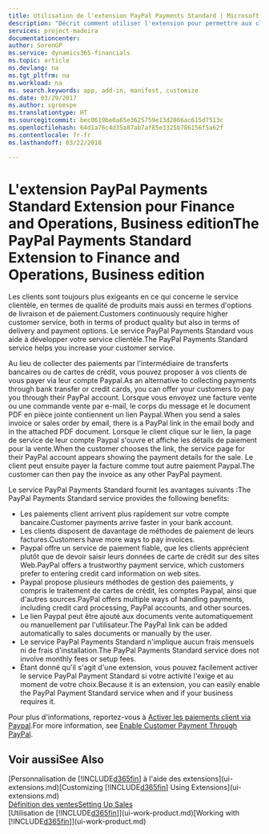 ```yaml
---
title: Utilisation de l'extension PayPal Payments Standard | Microsoft Docs
description: "Décrit comment utiliser l'extension pour permettre aux clients d'effectuer des paiements avec Paypal."
services: project-madeira
documentationcenter: 
author: SorenGP
ms.service: dynamics365-financials
ms.topic: article
ms.devlang: na
ms.tgt_pltfrm: na
ms.workload: na
ms. search.keywords: app, add-in, manifest, customize
ms.date: 03/29/2017
ms.author: sgroespe
ms.translationtype: HT
ms.sourcegitcommit: bec0619be0a65e3625759e13d2866ac615d7513c
ms.openlocfilehash: 64d1a76c4d35a87ab7af85e3325b786156f5a62f
ms.contentlocale: fr-fr
ms.lasthandoff: 03/22/2018

---
```

# <a name="the-paypal-payments-standard-extension-to-finance-and-operations-business-edition"></a><span data-ttu-id="cdea0-103">L'extension PayPal Payments Standard Extension pour Finance and Operations, Business edition</span><span class="sxs-lookup"><span data-stu-id="cdea0-103">The PayPal Payments Standard Extension to Finance and Operations, Business edition</span></span> 
<span data-ttu-id="cdea0-104">Les clients sont toujours plus exigeants en ce qui concerne le service clientèle, en termes de qualité de produits mais aussi en termes d'options de livraison et de paiement.</span><span class="sxs-lookup"><span data-stu-id="cdea0-104">Customers continuously require higher customer service, both in terms of product quality but also in terms of delivery and payment options.</span></span> <span data-ttu-id="cdea0-105">Le service PayPal Payments Standard vous aide à développer votre service clientèle.</span><span class="sxs-lookup"><span data-stu-id="cdea0-105">The PayPal Payments Standard service helps you increase your customer service.</span></span>

<span data-ttu-id="cdea0-106">Au lieu de collecter des paiements par l'intermédiaire de transferts bancaires ou de cartes de crédit, vous pouvez proposer à vos clients de vous payer via leur compte Paypal.</span><span class="sxs-lookup"><span data-stu-id="cdea0-106">As an alternative to collecting payments through bank transfer or credit cards, you can offer your customers to pay you through their PayPal account.</span></span> <span data-ttu-id="cdea0-107">Lorsque vous envoyez une facture vente ou une commande vente par e-mail, le corps du message et le document PDF en pièce jointe contiennent un lien Paypal.</span><span class="sxs-lookup"><span data-stu-id="cdea0-107">When you send a sales invoice or sales order by email, there is a PayPal link in the email body and in the attached PDF document.</span></span> <span data-ttu-id="cdea0-108">Lorsque le client clique sur le lien, la page de service de leur compte Paypal s'ouvre et affiche les détails de paiement pour la vente.</span><span class="sxs-lookup"><span data-stu-id="cdea0-108">When the customer chooses the link, the service page for their PayPal account appears showing the payment details for the sale.</span></span> <span data-ttu-id="cdea0-109">Le client peut ensuite payer la facture comme tout autre paiement Paypal.</span><span class="sxs-lookup"><span data-stu-id="cdea0-109">The customer can then pay the invoice as any other PayPal payment.</span></span>

<span data-ttu-id="cdea0-110">Le service PayPal Payments Standard fournit les avantages suivants :</span><span class="sxs-lookup"><span data-stu-id="cdea0-110">The PayPal Payments Standard service provides the following benefits:</span></span>

* <span data-ttu-id="cdea0-111">Les paiements client arrivent plus rapidement sur votre compte bancaire.</span><span class="sxs-lookup"><span data-stu-id="cdea0-111">Customer payments arrive faster in your bank account.</span></span>
* <span data-ttu-id="cdea0-112">Les clients disposent de davantage de méthodes de paiement de leurs factures.</span><span class="sxs-lookup"><span data-stu-id="cdea0-112">Customers have more ways to pay invoices.</span></span>
* <span data-ttu-id="cdea0-113">Paypal offre un service de paiement fiable, que les clients apprécient plutôt que de devoir saisir leurs données de carte de crédit sur des sites Web.</span><span class="sxs-lookup"><span data-stu-id="cdea0-113">PayPal offers a trustworthy payment service, which customers prefer to entering credit card information on web sites.</span></span>
* <span data-ttu-id="cdea0-114">Paypal propose plusieurs méthodes de gestion des paiements, y compris le traitement de cartes de crédit, les comptes Paypal, ainsi que d'autres sources.</span><span class="sxs-lookup"><span data-stu-id="cdea0-114">PayPal offers multiple ways of handling payments, including credit card processing, PayPal accounts, and other sources.</span></span>
* <span data-ttu-id="cdea0-115">Le lien Paypal peut être ajouté aux documents vente automatiquement ou manuellement par l'utilisateur.</span><span class="sxs-lookup"><span data-stu-id="cdea0-115">The PayPal link can be added automatically to sales documents or manually by the user.</span></span>
* <span data-ttu-id="cdea0-116">Le service PayPal Payments Standard n'implique aucun frais mensuels ni de frais d'installation.</span><span class="sxs-lookup"><span data-stu-id="cdea0-116">The PayPal Payments Standard service does not involve monthly fees or setup fees.</span></span>
* <span data-ttu-id="cdea0-117">Étant donné qu'il s'agit d'une extension, vous pouvez facilement activer le service PayPal Payment Standard si votre activité l'exige et au moment de votre choix.</span><span class="sxs-lookup"><span data-stu-id="cdea0-117">Because it is an extension, you can easily enable the PayPal Payment Standard service when and if your business requires it.</span></span>  

<span data-ttu-id="cdea0-118">Pour plus d'informations, reportez-vous à [Activer les paiements client via Paypal](sales-how-enable-payment-service-extensions.md).</span><span class="sxs-lookup"><span data-stu-id="cdea0-118">For more information, see [Enable Customer Payment Through PayPal](sales-how-enable-payment-service-extensions.md).</span></span>

## <a name="see-also"></a><span data-ttu-id="cdea0-119">Voir aussi</span><span class="sxs-lookup"><span data-stu-id="cdea0-119">See Also</span></span>
<span data-ttu-id="cdea0-120">[Personnalisation de [!INCLUDE[d365fin](includes/d365fin_md.md)] à l'aide des extensions](ui-extensions.md)</span><span class="sxs-lookup"><span data-stu-id="cdea0-120">[Customizing [!INCLUDE[d365fin](includes/d365fin_md.md)] Using Extensions](ui-extensions.md)</span></span>  
[<span data-ttu-id="cdea0-121">Définition des ventes</span><span class="sxs-lookup"><span data-stu-id="cdea0-121">Setting Up Sales</span></span>](sales-setup-sales.md)  
<span data-ttu-id="cdea0-122">[Utilisation de [!INCLUDE[d365fin](includes/d365fin_md.md)]](ui-work-product.md)</span><span class="sxs-lookup"><span data-stu-id="cdea0-122">[Working with [!INCLUDE[d365fin](includes/d365fin_md.md)]](ui-work-product.md)</span></span>

